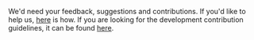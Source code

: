 We'd need your feedback, suggestions and contributions. If you'd like to help us, [here](https://stockroom.page/help-us) is how.
If you are looking for the development contribution guidelines, it can be found [here](https://stockroom.page/contributing). 
